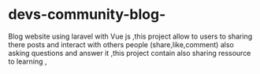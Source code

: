# devs-community-blog-
Blog website using laravel with Vue js ,this project allow to users to sharing there posts and interact with others people (share,like,comment) also asking questions and answer it ,this project contain also sharing ressource to learning ,
